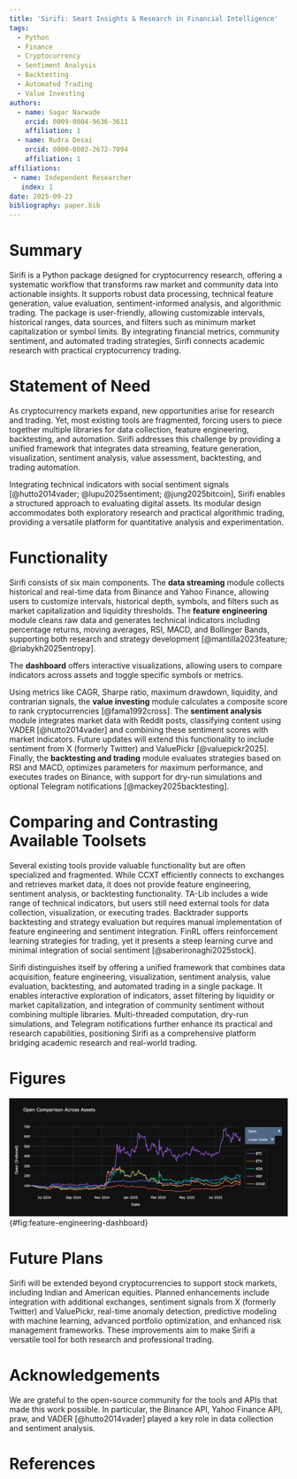 ```yaml
---
title: 'Sirifi: Smart Insights & Research in Financial Intelligence'
tags:
  - Python
  - Finance
  - Cryptocurrency
  - Sentiment Analysis
  - Backtesting
  - Automated Trading
  - Value Investing
authors:
  - name: Sagar Narwade
    orcid: 0009-0004-9636-3611
    affiliation: 1
  - name: Rudra Desai
    orcid: 0000-0002-2672-7094
    affiliation: 1
affiliations:
 - name: Independent Researcher
   index: 1
date: 2025-09-23
bibliography: paper.bib
---
```


# Summary

Sirifi is a Python package designed for cryptocurrency research, offering a systematic workflow that transforms raw market and community data into actionable insights. It supports robust data processing, technical feature generation, value evaluation, sentiment-informed analysis, and algorithmic trading. The package is user-friendly, allowing customizable intervals, historical ranges, data sources, and filters such as minimum market capitalization or symbol limits. By integrating financial metrics, community sentiment, and automated trading strategies, Sirifi connects academic research with practical cryptocurrency trading.

# Statement of Need

As cryptocurrency markets expand, new opportunities arise for research and trading. Yet, most existing tools are fragmented, forcing users to piece together multiple libraries for data collection, feature engineering, backtesting, and automation. Sirifi addresses this challenge by providing a unified framework that integrates data streaming, feature generation, visualization, sentiment analysis, value assessment, backtesting, and trading automation.

Integrating technical indicators with social sentiment signals [@hutto2014vader; @lupu2025sentiment; @jung2025bitcoin], Sirifi enables a structured approach to evaluating digital assets. Its modular design accommodates both exploratory research and practical algorithmic trading, providing a versatile platform for quantitative analysis and experimentation.

# Functionality

Sirifi consists of six main components. The **data streaming** module collects historical and real-time data from Binance and Yahoo Finance, allowing users to customize intervals, historical depth, symbols, and filters such as market capitalization and liquidity thresholds. The **feature engineering** module cleans raw data and generates technical indicators including percentage returns, moving averages, RSI, MACD, and Bollinger Bands, supporting both research and strategy development [@mantilla2023feature; @riabykh2025entropy].  

The **dashboard** offers interactive visualizations, allowing users to compare indicators across assets and toggle specific symbols or metrics.  

Using metrics like CAGR, Sharpe ratio, maximum drawdown, liquidity, and contrarian signals, the **value investing** module calculates a composite score to rank cryptocurrencies [@fama1992cross]. The **sentiment analysis** module integrates market data with Reddit posts, classifying content using VADER [@hutto2014vader] and combining these sentiment scores with market indicators. Future updates will extend this functionality to include sentiment from X (formerly Twitter) and ValuePickr [@valuepickr2025]. Finally, the **backtesting and trading** module evaluates strategies based on RSI and MACD, optimizes parameters for maximum performance, and executes trades on Binance, with support for dry-run simulations and optional Telegram notifications [@mackey2025backtesting].

# Comparing and Contrasting Available Toolsets

Several existing tools provide valuable functionality but are often specialized and fragmented. While CCXT efficiently connects to exchanges and retrieves market data, it does not provide feature engineering, sentiment analysis, or backtesting functionality. TA-Lib includes a wide range of technical indicators, but users still need external tools for data collection, visualization, or executing trades. Backtrader supports backtesting and strategy evaluation but requires manual implementation of feature engineering and sentiment integration. FinRL offers reinforcement learning strategies for trading, yet it presents a steep learning curve and minimal integration of social sentiment [@saberironaghi2025stock].  

Sirifi distinguishes itself by offering a unified framework that combines data acquisition, feature engineering, visualization, sentiment analysis, value evaluation, backtesting, and automated trading in a single package. It enables interactive exploration of indicators, asset filtering by liquidity or market capitalization, and integration of community sentiment without combining multiple libraries. Multi-threaded computation, dry-run simulations, and Telegram notifications further enhance its practical and research capabilities, positioning Sirifi as a comprehensive platform bridging academic research and real-world trading.

# Figures

![Indicators Dashboard](featureengineering_plot.png){#fig:feature-engineering-dashboard}

# Future Plans

Sirifi will be extended beyond cryptocurrencies to support stock markets, including Indian and American equities. Planned enhancements include integration with additional exchanges, sentiment signals from X (formerly Twitter) and ValuePickr, real-time anomaly detection, predictive modeling with machine learning, advanced portfolio optimization, and enhanced risk management frameworks. These improvements aim to make Sirifi a versatile tool for both research and professional trading.

# Acknowledgements

We are grateful to the open-source community for the tools and APIs that made this work possible. In particular, the Binance API, Yahoo Finance API, praw, and VADER [@hutto2014vader] played a key role in data collection and sentiment analysis.

# References
